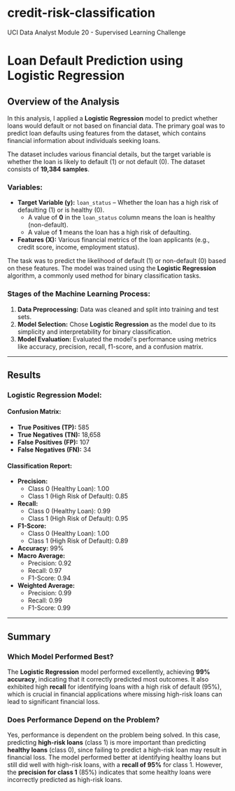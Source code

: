 # credit-risk-classification
UCI Data Analyst Module 20 - Supervised Learning Challenge

# Loan Default Prediction using Logistic Regression

## Overview of the Analysis

In this analysis, I applied a **Logistic Regression** model to predict whether loans would default or not based on financial data. The primary goal was to predict loan defaults using features from the dataset, which contains financial information about individuals seeking loans.

The dataset includes various financial details, but the target variable is whether the loan is likely to default (1) or not default (0). The dataset consists of **19,384 samples**.

### Variables:
- **Target Variable (y):** `loan_status` – Whether the loan has a high risk of defaulting (1) or is healthy (0).
  - A value of **0** in the `loan_status` column means the loan is healthy (non-default).
  - A value of **1** means the loan has a high risk of defaulting.
- **Features (X):** Various financial metrics of the loan applicants (e.g., credit score, income, employment status).

The task was to predict the likelihood of default (1) or non-default (0) based on these features. The model was trained using the **Logistic Regression** algorithm, a commonly used method for binary classification tasks.

### Stages of the Machine Learning Process:
1. **Data Preprocessing:** Data was cleaned and split into training and test sets.
2. **Model Selection:** Chose **Logistic Regression** as the model due to its simplicity and interpretability for binary classification.
3. **Model Evaluation:** Evaluated the model's performance using metrics like accuracy, precision, recall, f1-score, and a confusion matrix.

---

## Results

### Logistic Regression Model:

#### Confusion Matrix:
- **True Positives (TP):** 585
- **True Negatives (TN):** 18,658
- **False Positives (FP):** 107
- **False Negatives (FN):** 34

#### Classification Report:
- **Precision:**
  - Class 0 (Healthy Loan): 1.00
  - Class 1 (High Risk of Default): 0.85
- **Recall:**
  - Class 0 (Healthy Loan): 0.99
  - Class 1 (High Risk of Default): 0.95
- **F1-Score:**
  - Class 0 (Healthy Loan): 1.00
  - Class 1 (High Risk of Default): 0.89
- **Accuracy:** 99%
- **Macro Average:**
  - Precision: 0.92
  - Recall: 0.97
  - F1-Score: 0.94
- **Weighted Average:**
  - Precision: 0.99
  - Recall: 0.99
  - F1-Score: 0.99

---

## Summary

### Which Model Performed Best?
The **Logistic Regression** model performed excellently, achieving **99% accuracy**, indicating that it correctly predicted most outcomes. It also exhibited high **recall** for identifying loans with a high risk of default (95%), which is crucial in financial applications where missing high-risk loans can lead to significant financial loss.

### Does Performance Depend on the Problem?
Yes, performance is dependent on the problem being solved. In this case, predicting **high-risk loans** (class 1) is more important than predicting **healthy loans** (class 0), since failing to predict a high-risk loan may result in financial loss. The model performed better at identifying healthy loans but still did well with high-risk loans, with a **recall of 95%** for class 1. However, the **precision for class 1** (85%) indicates that some healthy loans were incorrectly predicted as high-risk loans.
